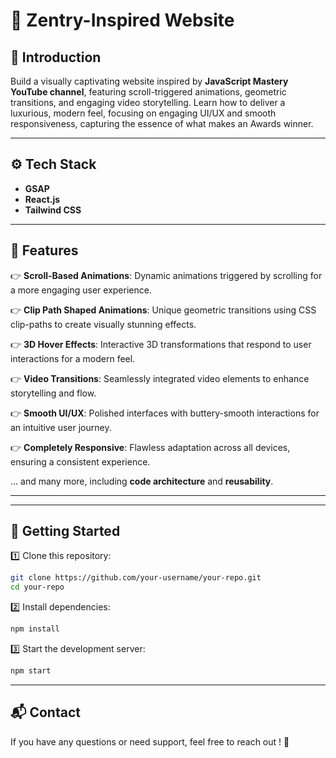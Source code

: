 # 🚀 Zentry-Inspired Website

## 🤖 Introduction

Build a visually captivating website inspired by **JavaScript Mastery YouTube channel**, featuring scroll-triggered animations, geometric transitions, and engaging video storytelling. Learn how to deliver a luxurious, modern feel, focusing on engaging UI/UX and smooth responsiveness, capturing the essence of what makes an Awards winner.

---

## ⚙️ Tech Stack

- **GSAP**
- **React.js**
- **Tailwind CSS**

---

## 🔋 Features

👉 **Scroll-Based Animations**: Dynamic animations triggered by scrolling for a more engaging user experience.

👉 **Clip Path Shaped Animations**: Unique geometric transitions using CSS clip-paths to create visually stunning effects.

👉 **3D Hover Effects**: Interactive 3D transformations that respond to user interactions for a modern feel.

👉 **Video Transitions**: Seamlessly integrated video elements to enhance storytelling and flow.

👉 **Smooth UI/UX**: Polished interfaces with buttery-smooth interactions for an intuitive user journey.

👉 **Completely Responsive**: Flawless adaptation across all devices, ensuring a consistent experience.

... and many more, including **code architecture** and **reusability**.

---


---

## 🚀 Getting Started

1️⃣ Clone this repository:

```sh
git clone https://github.com/your-username/your-repo.git
cd your-repo
```

2️⃣ Install dependencies:

```sh
npm install
```

3️⃣ Start the development server:

```sh
npm start
```

---

## 📬 Contact 

If you have any questions or need support, feel free to reach out ! 🚀
